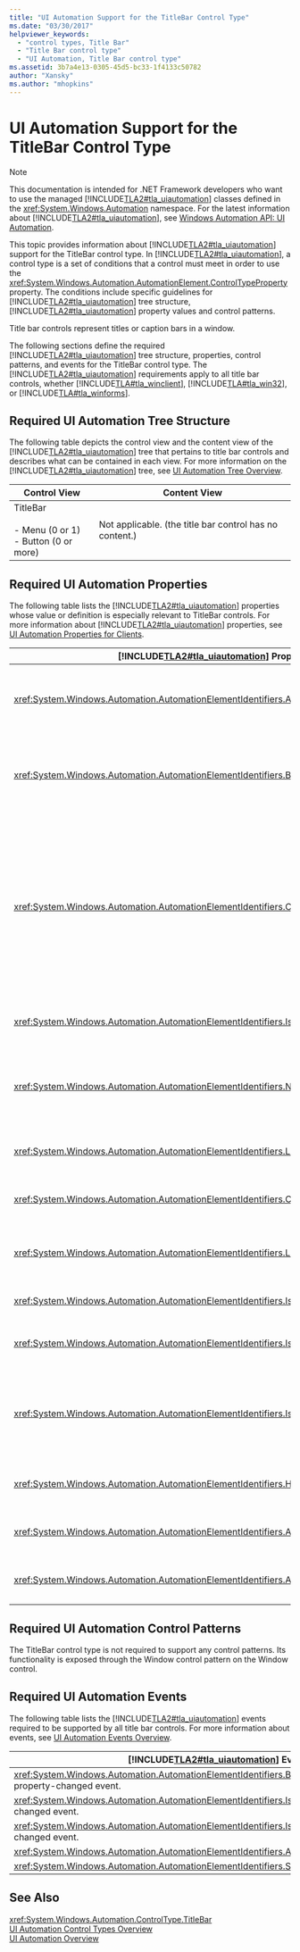 ```yaml
---
title: "UI Automation Support for the TitleBar Control Type"
ms.date: "03/30/2017"
helpviewer_keywords: 
  - "control types, Title Bar"
  - "Title Bar control type"
  - "UI Automation, Title Bar control type"
ms.assetid: 3b7a4e13-0305-45d5-bc33-1f4133c50782
author: "Xansky"
ms.author: "mhopkins"
---
```

# UI Automation Support for the TitleBar Control Type
> [!NOTE]
>  This documentation is intended for .NET Framework developers who want to use the managed [!INCLUDE[TLA2#tla_uiautomation](../../../includes/tla2sharptla-uiautomation-md.md)] classes defined in the <xref:System.Windows.Automation> namespace. For the latest information about [!INCLUDE[TLA2#tla_uiautomation](../../../includes/tla2sharptla-uiautomation-md.md)], see [Windows Automation API: UI Automation](https://go.microsoft.com/fwlink/?LinkID=156746).  
  
 This topic provides information about [!INCLUDE[TLA2#tla_uiautomation](../../../includes/tla2sharptla-uiautomation-md.md)] support for the TitleBar control type. In [!INCLUDE[TLA2#tla_uiautomation](../../../includes/tla2sharptla-uiautomation-md.md)], a control type is a set of conditions that a control must meet in order to use the <xref:System.Windows.Automation.AutomationElement.ControlTypeProperty> property. The conditions include specific guidelines for [!INCLUDE[TLA2#tla_uiautomation](../../../includes/tla2sharptla-uiautomation-md.md)] tree structure, [!INCLUDE[TLA2#tla_uiautomation](../../../includes/tla2sharptla-uiautomation-md.md)] property values and control patterns.  
  
 Title bar controls represent titles or caption bars in a window.  
  
 The following sections define the required [!INCLUDE[TLA2#tla_uiautomation](../../../includes/tla2sharptla-uiautomation-md.md)] tree structure, properties, control patterns, and events for the TitleBar control type. The [!INCLUDE[TLA2#tla_uiautomation](../../../includes/tla2sharptla-uiautomation-md.md)] requirements apply to all title bar controls, whether [!INCLUDE[TLA#tla_winclient](../../../includes/tlasharptla-winclient-md.md)], [!INCLUDE[TLA#tla_win32](../../../includes/tlasharptla-win32-md.md)], or [!INCLUDE[TLA#tla_winforms](../../../includes/tlasharptla-winforms-md.md)].  
  
<a name="Required_UI_Automation_Tree_Structure"></a>   
## Required UI Automation Tree Structure  
 The following table depicts the control view and the content view of the [!INCLUDE[TLA2#tla_uiautomation](../../../includes/tla2sharptla-uiautomation-md.md)] tree that pertains to title bar controls and describes what can be contained in each view. For more information on the [!INCLUDE[TLA2#tla_uiautomation](../../../includes/tla2sharptla-uiautomation-md.md)] tree, see [UI Automation Tree Overview](../../../docs/framework/ui-automation/ui-automation-tree-overview.md).  
  
|Control View|Content View|  
|------------------|------------------|  
|TitleBar<br /><br /> -   Menu (0 or 1)<br />-   Button (0 or more)|Not applicable. (the title bar control has no content.)|  
  
<a name="Required_UI_Automation_Properties"></a>   
## Required UI Automation Properties  
 The following table lists the [!INCLUDE[TLA2#tla_uiautomation](../../../includes/tla2sharptla-uiautomation-md.md)] properties whose value or definition is especially relevant to TitleBar controls. For more information about [!INCLUDE[TLA2#tla_uiautomation](../../../includes/tla2sharptla-uiautomation-md.md)] properties, see [UI Automation Properties for Clients](../../../docs/framework/ui-automation/ui-automation-properties-for-clients.md).  
  
|[!INCLUDE[TLA2#tla_uiautomation](../../../includes/tla2sharptla-uiautomation-md.md)] Property|Value|Notes|  
|------------------------------------------------------------------------------------|-----------|-----------|  
|<xref:System.Windows.Automation.AutomationElementIdentifiers.AutomationIdProperty>|See notes.|The value of this property needs to be unique across all controls in an application.|  
|<xref:System.Windows.Automation.AutomationElementIdentifiers.BoundingRectangleProperty>|See notes.|The bounding rectangle of a title bar must encompass all of the controls contained within it.|  
|<xref:System.Windows.Automation.AutomationElementIdentifiers.ClickablePointProperty>|See notes.|Supported if there is a bounding rectangle. If not every point within the bounding rectangle is clickable, and you perform specialized hit testing, then override and provide a clickable point.|  
|<xref:System.Windows.Automation.AutomationElementIdentifiers.IsKeyboardFocusableProperty>|False|Title bars never have keyboard focus.|  
|<xref:System.Windows.Automation.AutomationElementIdentifiers.NameProperty>|""|The title bar is not content; its textual information is exposed on the parent window.|  
|<xref:System.Windows.Automation.AutomationElementIdentifiers.LabeledByProperty>|See notes.|The title bar control usually does not have a label.|  
|<xref:System.Windows.Automation.AutomationElementIdentifiers.ControlTypeProperty>|TitleBar|This value is the same for all UI frameworks.|  
|<xref:System.Windows.Automation.AutomationElementIdentifiers.LocalizedControlTypeProperty>|"title bar"|Localized string corresponding to the TitleBar control type.|  
|<xref:System.Windows.Automation.AutomationElementIdentifiers.IsContentElementProperty>|False|The title bar control is never content.|  
|<xref:System.Windows.Automation.AutomationElementIdentifiers.IsControlElementProperty>|True|The title bar control must always be a control.|  
|<xref:System.Windows.Automation.AutomationElementIdentifiers.IsOffscreenProperty>|Depends|This control will return a value depending on whether the title bar is visible on the screen.|  
|<xref:System.Windows.Automation.AutomationElementIdentifiers.HelpTextProperty>|""|It is not necessary to expose Help text.|  
|<xref:System.Windows.Automation.AutomationElementIdentifiers.AcceleratorKeyProperty>|""|Title bars never have accelerator keys.|  
|<xref:System.Windows.Automation.AutomationElementIdentifiers.AccessKeyProperty>|""|The title bar control does not have an access key.|  
  
<a name="Required_UI_Automation_Control_Patterns"></a>   
## Required UI Automation Control Patterns  
 The TitleBar control type is not required to support any control patterns. Its functionality is exposed through the Window control pattern on the Window control.  
  
## Required UI Automation Events  
 The following table lists the [!INCLUDE[TLA2#tla_uiautomation](../../../includes/tla2sharptla-uiautomation-md.md)] events required to be supported by all title bar controls. For more information about events, see [UI Automation Events Overview](../../../docs/framework/ui-automation/ui-automation-events-overview.md).  
  
|[!INCLUDE[TLA2#tla_uiautomation](../../../includes/tla2sharptla-uiautomation-md.md)] Event|Support|Notes|  
|---------------------------------------------------------------------------------|-------------|-----------|  
|<xref:System.Windows.Automation.AutomationElementIdentifiers.BoundingRectangleProperty> property-changed event.|Required|None|  
|<xref:System.Windows.Automation.AutomationElementIdentifiers.IsOffscreenProperty> property-changed event.|Required|None|  
|<xref:System.Windows.Automation.AutomationElementIdentifiers.IsEnabledProperty> property-changed event.|Never|None|  
|<xref:System.Windows.Automation.AutomationElementIdentifiers.AutomationFocusChangedEvent>|Never|None|  
|<xref:System.Windows.Automation.AutomationElementIdentifiers.StructureChangedEvent>|Required|None|  
  
## See Also  
 <xref:System.Windows.Automation.ControlType.TitleBar>  
 [UI Automation Control Types Overview](../../../docs/framework/ui-automation/ui-automation-control-types-overview.md)  
 [UI Automation Overview](../../../docs/framework/ui-automation/ui-automation-overview.md)
